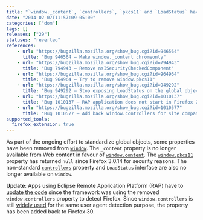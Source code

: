 ```yaml
---
title: "`window._content`, `controllers`, `pkcs11` and `LoadStatus` have been removed"
date: "2014-02-07T11:57:09-05:00"
categories: ["dom"]
tags: []
releases: ["29"]
statuses: "reverted"
references:
    - url: "https://bugzilla.mozilla.org/show_bug.cgi?id=946564"
      title: "Bug 946564 – Make window._content chromeonly"
    - url: "https://bugzilla.mozilla.org/show_bug.cgi?id=794943"
      title: "Bug 794943 – Remove nsISecurityCheckedComponent"
    - url: "https://bugzilla.mozilla.org/show_bug.cgi?id=964964"
      title: "Bug 964964 – Try to remove window.pkcs11"
    - url: "https://bugzilla.mozilla.org/show_bug.cgi?id=949292"
      title: "Bug 949292 – Stop exposing LoadStatus on the global object"
    - url: "https://bugzilla.mozilla.org/show_bug.cgi?id=1010137"
      title: "Bug 1010137 – RAP application does not start in Firefox 29"
    - url: "https://bugzilla.mozilla.org/show_bug.cgi?id=1010577"
      title: "Bug 1010577 – Add back window.controllers for site compatibility"
supported_tools:
  firefox_extension: true
---
```

As part of the ongoing effort to standardize global objects, some properties have been removed from [`window`](https://developer.mozilla.org/docs/Web/API/window). The `_content` property is no longer available from Web content in favour of [`window.content`](https://developer.mozilla.org/docs/Web/API/window.content). The [`window.pkcs11`](https://developer.mozilla.org/docs/Web/API/window.pkcs11) property has returned `null` since Firefox 3.0.14 for security reasons. The non-standard [`controllers`](https://developer.mozilla.org/docs/Web/API/window.controllers) property and `LoadStatus` interface are also no longer available on `window`.

**Update**: Apps using Eclipse Remote Application Platform (RAP) have to [update the code](https://wiki.eclipse.org/RAP/FAQ#Blank_page_or_client_crash_in_Firefox_29.2B) since the framework was using the removed `window.controllers` property to detect Firefox. Since `window.controllers` is still [widely used](https://github.com/search?q=%22window.controllers%22+Gecko&type=Code) for the same user agent detection purpose, the property has been added back to Firefox 30.
